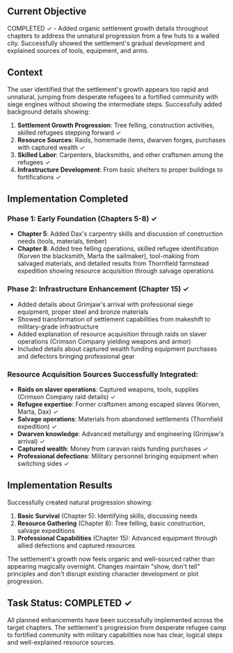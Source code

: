 ## Current Objective
COMPLETED ✓ - Added organic settlement growth details throughout chapters to address the unnatural progression from a few huts to a walled city. Successfully showed the settlement's gradual development and explained sources of tools, equipment, and arms.

## Context
The user identified that the settlement's growth appears too rapid and unnatural, jumping from desperate refugees to a fortified community with siege engines without showing the intermediate steps. Successfully added background details showing:

1. **Settlement Growth Progression**: Tree felling, construction activities, skilled refugees stepping forward ✓
2. **Resource Sources**: Raids, homemade items, dwarven forges, purchases with captured wealth ✓
3. **Skilled Labor**: Carpenters, blacksmiths, and other craftsmen among the refugees ✓
4. **Infrastructure Development**: From basic shelters to proper buildings to fortifications ✓

## Implementation Completed

### Phase 1: Early Foundation (Chapters 5-8) ✓
- **Chapter 5**: Added Dax's carpentry skills and discussion of construction needs (tools, materials, timber)
- **Chapter 8**: Added tree felling operations, skilled refugee identification (Korven the blacksmith, Marta the sailmaker), tool-making from salvaged materials, and detailed results from Thornfield farmstead expedition showing resource acquisition through salvage operations

### Phase 2: Infrastructure Enhancement (Chapter 15) ✓
- Added details about Grimjaw's arrival with professional siege equipment, proper steel and bronze materials
- Showed transformation of settlement capabilities from makeshift to military-grade infrastructure
- Added explanation of resource acquisition through raids on slaver operations (Crimson Company yielding weapons and armor)
- Included details about captured wealth funding equipment purchases and defectors bringing professional gear

### Resource Acquisition Sources Successfully Integrated:
- **Raids on slaver operations**: Captured weapons, tools, supplies (Crimson Company raid details) ✓
- **Refugee expertise**: Former craftsmen among escaped slaves (Korven, Marta, Dax) ✓
- **Salvage operations**: Materials from abandoned settlements (Thornfield expedition) ✓
- **Dwarven knowledge**: Advanced metallurgy and engineering (Grimjaw's arrival) ✓
- **Captured wealth**: Money from caravan raids funding purchases ✓
- **Professional defections**: Military personnel bringing equipment when switching sides ✓

## Implementation Results
Successfully created natural progression showing:
1. **Basic Survival** (Chapter 5): Identifying skills, discussing needs
2. **Resource Gathering** (Chapter 8): Tree felling, basic construction, salvage expeditions
3. **Professional Capabilities** (Chapter 15): Advanced equipment through allied defections and captured resources

The settlement's growth now feels organic and well-sourced rather than appearing magically overnight. Changes maintain "show, don't tell" principles and don't disrupt existing character development or plot progression.

## Task Status: COMPLETED ✓

All planned enhancements have been successfully implemented across the target chapters. The settlement's progression from desperate refugee camp to fortified community with military capabilities now has clear, logical steps and well-explained resource sources.
